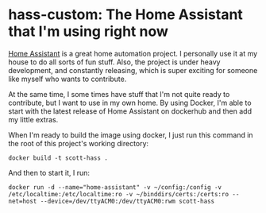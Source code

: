 # hass-custom: The Home Assistant that I'm using right now
[Home Assistant](https://home-assistant.io/) is a great home automation
project. I personally use it at my house to do all sorts of fun stuff. Also,
the project is under heavy development, and constantly releasing, which is
super exciting for someone like myself who wants to contribute.

At the same time, I some times have stuff that I'm not quite ready to
contribute, but I want to use in my own home. By using Docker, I'm able to
start with the latest release of Home Assistant on dockerhub and then add my
little extras.

When I'm ready to build the image using docker, I just run this command in
the root of this project's working directory:
```
docker build -t scott-hass .
```

And then to start it, I run:
```
docker run -d --name="home-assistant" -v ~/config:/config -v /etc/localtime:/etc/localtime:ro -v ~/binddirs/certs:/certs:ro --net=host --device=/dev/ttyACM0:/dev/ttyACM0:rwm scott-hass
```
